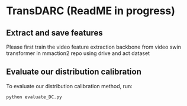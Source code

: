 # TransDARC (ReadME in progress)


## Extract and save features
Please first train the video feature extraction backbone from video swin transformer in mmaction2 repo using drive and act dataset


## Evaluate our distribution calibration

To evaluate our distribution calibration method, run:

```eval
python evaluate_DC.py
```



